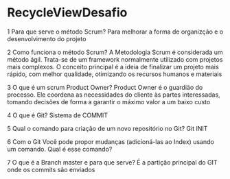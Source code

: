 # RecycleViewDesafio

1 Para que serve o método Scrum?
Para melhorar a forma de organizção e o desenvolvimento do projeto

2 Como funciona o método Scrum?
A Metodologia Scrum é considerada um método ágil. Trata-se de um framework normalmente utilizado com projetos mais complexos. O conceito principal é a ideia de finalizar um projeto mais rápido, com melhor qualidade, otimizando os recursos humanos e materiais

3 O que é um scrum Product Owner?
Product Owner é o guardião do processo. Ele coordena as necessidades do cliente às partes interessadas, tomando decisões de forma a garantir o máximo valor a um baixo custo

4 O que é Git?
Sistema de COMMIT

5 Qual o comando para criação de um novo repositório no Git?
Git INIT

6 Com o Git Você pode propor mudanças (adicioná-las ao Index) usando um
comando. Qual é esse comando? 

7 O que é a Branch master e para que serve?
É a partição principal do GIT onde os commits são enviados

